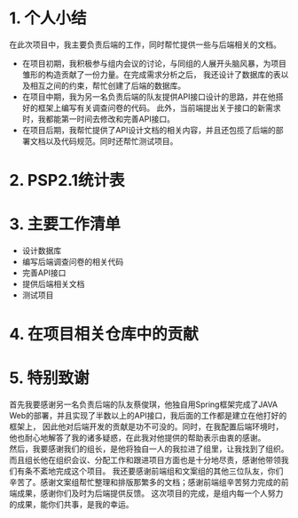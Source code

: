 # 1. 个人小结
在此次项目中，我主要负责后端的工作，同时帮忙提供一些与后端相关的文档。   
- 在项目初期，我积极参与组内会议的讨论，与同组的人展开头脑风暴，为项目雏形的构造贡献了一份力量。在完成需求分析之后，
我还设计了数据库的表以及相互之间的约束，帮忙创建了后端的数据库。  
- 在项目中期，我为另一名负责后端的队友提供API接口设计的思路，并在他搭好的框架上编写有关调查问卷的代码。
此外，当前端提出关于接口的新需求时，我都能第一时间去修改和完善API接口。  
- 在项目后期，我帮忙提供了API设计文档的相关内容，并且还包揽了后端的部署文档以及代码规范。同时还帮忙测试项目。

# 2. PSP2.1统计表
# 3. 主要工作清单
- 设计数据库
- 编写后端调查问卷的相关代码
- 完善API接口
- 提供后端相关文档
- 测试项目
# 4. 在项目相关仓库中的贡献

# 5. 特别致谢 
首先我要感谢另一名负责后端的队友蔡俊琪，他独自用Spring框架完成了JAVA Web的部署，并且实现了半数以上的API接口，我后面的工作都是建立在他打好的框架上，
因此他对后端开发的贡献是功不可没的。同时，在我配置后端环境时，他也耐心地解答了我的诸多疑惑，在此我对他提供的帮助表示由衷的感谢。   
然后，我要感谢我们的组长，是他将独自一人的我拉进了组里，让我找到了组织。而且组长他在组织会议、分配工作和跟进项目方面也是十分地尽责，感谢他带领我们有条不紊地完成这个项目。
我还要感谢前端组和文案组的其他三位队友，你们辛苦了。感谢文案组帮忙整理和排版那繁多的文档；感谢前端组辛苦努力完成的前端成果，感谢你们及时为后端提供反馈。 
这次项目的完成，是组内每一个人努力的成果，能你们共事，是我的幸运。 



